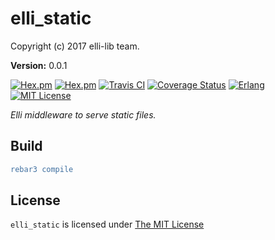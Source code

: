 

# elli_static #

Copyright (c) 2017 elli-lib team.

__Version:__ 0.0.1

[![Hex.pm][hex badge]][hex link]
[![Hex.pm][hex downloads]][hex link]
[![Travis CI][travis badge]][travis builds]
[![Coverage Status][coveralls badge]][coveralls link]
[![Erlang][erlang badge]][erlang downloads]
[![MIT License][license badge]][LICENSE]

*Elli middleware to serve static files.*

## Build

```erlang
rebar3 compile
```

## License

`elli_static` is licensed under [The MIT License][LICENSE]

[travis badge]: https://travis-ci.org/elli-lib/elli_static.svg?branch=develop
[travis builds]: https://travis-ci.org/elli-lib/elli_static?branch=develop
[hex badge]: https://img.shields.io/hexpm/v/elli_static.svg
[hex link]: https://hex.pm/packages/elli_static
[hex downloads]: https://img.shields.io/hexpm/dt/elli_static.svg
[coveralls badge]: https://coveralls.io/repos/github/elli-lib/elli_static/badge.svg?branch=develop
[coveralls link]: https://coveralls.io/github/elli-lib/elli_static?branch=develop
[erlang badge]: https://img.shields.io/badge/erlang-%E2%89%A518.0-red.svg
[erlang downloads]: http://www.erlang.org/downloads
[license badge]: https://img.shields.io/badge/license-MIT-blue.svg
[LICENSE]: https://github.com/elli-lib/elli_static/blob/develop/LICENSE
